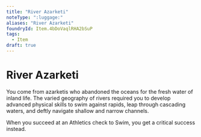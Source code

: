 ```yaml
---
title: "River Azarketi"
noteType: ":luggage:"
aliases: "River Azarketi"
foundryId: Item.4bDoVaqlRHA2bSuP
tags:
  - Item
draft: true
---
```


# River Azarketi

You come from azarketis who abandoned the oceans for the fresh water of inland life. The varied geography of rivers required you to develop advanced physical skills to swim against rapids, leap through cascading waters, and deftly navigate shallow and narrow channels.

When you succeed at an Athletics check to Swim, you get a critical success instead.

